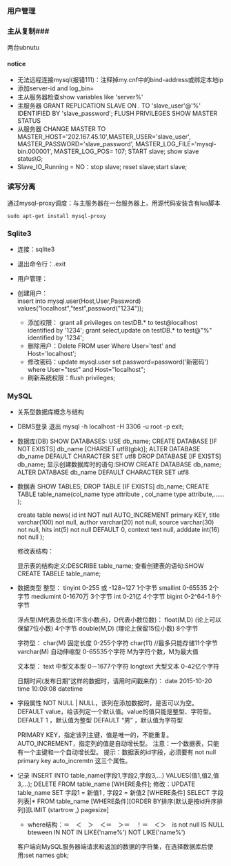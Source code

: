 ### 用户管理 ###

### 主从复制###
两台ubnutu

#### notice ####
- 无法远程连接mysql(报错111)：注释掉my.cnf中的bind-address或绑定本地ip
- 添加server-id and log_bin=
- 主从服务器检查show variables like 'server%'
- 主服务器
      GRANT REPLICATION SLAVE ON *.* TO 'slave_user'@'%' IDENTIFIED BY 'slave_password';
      FLUSH PRIVILEGES
      SHOW MASTER STATUS
- 从服务器
      CHANGE MASTER TO MASTER_HOST='202.167.45.10',MASTER_USER='slave_user', MASTER_PASSWORD='slave_password', MASTER_LOG_FILE='mysql-bin.000001', MASTER_LOG_POS=  107;
      START slave;
      show slave status\G;
- Slave_IO_Running = NO：stop slave; reset slave;start slave;

### 读写分离 ###
通过mysql-proxy调度：与主服务器在一台服务器上，用源代码安装含有lua脚本

    sudo apt-get install mysql-proxy


### Sqlite3 ###
- 连接：sqlite3
- 退出命令行：.exit

- 用户管理：
- 创建用户：    
        insert into mysql.user(Host,User,Password) values("localhost","test",password("1234"));

	- 添加权限：
        grant all privileges on testDB.* to test@localhost identified by '1234';
			grant select,update on testDB.* to test@"%" identified by '1234';
	- 删除用户：Delete FROM user Where User='test' and Host='localhost';
	- 修改密码：update mysql.user set password=password('新密码') where User="test" and Host="localhost";
	- 刷新系统权限：flush privileges;


### MySQL
- 关系型数据库概念与结构
- DBMS登录 退出
  mysql -h localhost  -H 3306 -u root -p
  exit;

- 数据库(DB)
  SHOW DATABASES:
  USE db_name;
  CREATE DATABASE [IF NOT EXISTS] db_name [CHARSET utf8(gbk)];
  ALTER DATABASE db_name DEFAULT  CHARACTER SET utf8
  DROP DATABASE [IF EXISTS] db_name;
  显示创建数据库时的语句:SHOW CREATE DATABASE db_name;
  ALTER DATABASE db_name DEFAULT  CHARACTER SET utf8

- 数据表
  SHOW TABLES;
  DROP TABLE [IF EXISTS] db_name;
  CREATE TABLE table_name(col_name  type  attribute , col_name  type  attribute,…… );

  create table news(
    id int NOT null AUTO_INCREMENT primary KEY,
    title varchar(100) not null,
    author varchar(20) not null,
    source varchar(30) not null,
    hits int(5) not null DEFAULT 0,
    context text null,
    adddate int(16) not null
    );

  修改表结构：

  显示表的结构定义:DESCRIBE table_name;
  查看创建表的语句:SHOW CREATE TABELE table_name;

- 数据类型
  整型：
    tinyint  0-255 或 -128~127      1个字节
    smallint  0-65535                2个字节
    mediumint 0-1670万				 3个字节
    int 0-21亿                 4个字节
    bigint 0-2^64-1				  8个字节

  浮点型(M代表总长度(不含小数点)，D代表小数位数)：
    float(M,D) (论上可以保留7位小数)    4个字节
    double(M,D) (理论上保留15位小数)      8个字节

  字符型：
    char(M)		固定长度     0-255个字符 char(11) //最多只能存储11个字节
    varchar(M) 自动伸缩型     0-65535个字符  M为字符个数，M为最大值

  文本型：
    text   中型文本型   0－1677个字符
    longtext  大型文本  0-42亿个字符

  日期时间(发布日期”这样的数据时，请用时间戳来存)：
    date 2015-10-20
    time 10:09:08
    datetime

- 字段属性
  NOT NULL | NULL，该列在添加数据时，是否可以为空。
  DEFAULT value，给该列定一个默认值。value的值只能是整型、字符型。
  DEFAULT 1  ，默认值为整型
  DEFAULT “男” ，默认值为字符型

  PRIMARY KEY，指定该列主键，值是唯一的，不能重复。
  AUTO_INCREMENT，指定列的值是自动增长型。
  注意：一个数据表，只能有一个主键和一个自动增长型。
  提示：数据表的id字段，必须要有 not null primary key auto_incremtn 这三个属性。

- 记录
  INSERT INTO table_name(字段1,字段2,字段3,…) VALUES(值1,值2,值3,…);
  DELETE FROM table_name [WHERE条件];
  修改：UPDATE table_name  SET 字段1 = 新值1 , 字段2 = 新值2  [WHERE条件]
  SELECT 字段列表|* FROM table_name [WHERE条件][ORDER BY排序(默认是按id升序排列)][LIMIT (startrow ,) pagesize]

  - where结构：＝　＜　＞　＜＝　＞＝　！＝　＜＞　is not null IS NULL bteween IN NOT IN LIKE('name%') NOT LIKE('name%')

  客户端向MySQL服务器端请求和返加的数据的字符集，在选择数据库后使用:set names gbk;
